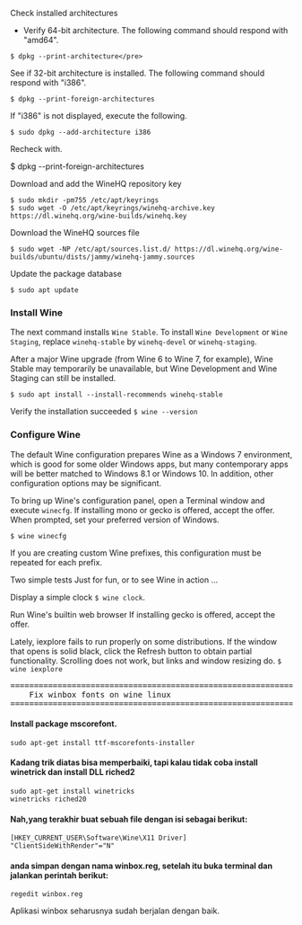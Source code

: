 Check installed architectures
- Verify 64-bit architecture. The following command should respond with "amd64".

`$ dpkg --print-architecture</pre>`

See if 32-bit architecture is installed. The following command should respond with "i386".

`$ dpkg --print-foreign-architectures`

If "i386" is not displayed, execute the following.

`$ sudo dpkg --add-architecture i386`

Recheck with.

$ dpkg --print-foreign-architectures

Download and add the WineHQ repository key
```
$ sudo mkdir -pm755 /etc/apt/keyrings
$ sudo wget -O /etc/apt/keyrings/winehq-archive.key https://dl.winehq.org/wine-builds/winehq.key
```
Download the WineHQ sources file
```
$ sudo wget -NP /etc/apt/sources.list.d/ https://dl.winehq.org/wine-builds/ubuntu/dists/jammy/winehq-jammy.sources
```

Update the package database
```
$ sudo apt update
```
### Install Wine
The next command installs `Wine Stable`. To install `Wine Development` or `Wine Staging`, replace `winehq-stable`  by  `winehq-devel` or `winehq-staging`.

After a major Wine upgrade (from Wine 6 to Wine 7, for example), Wine Stable may temporarily be unavailable, but Wine Development and Wine Staging can still be installed.
```
$ sudo apt install --install-recommends winehq-stable
```
Verify the installation succeeded `$ wine --version`

### Configure Wine
The default Wine configuration prepares Wine as a Windows 7 environment, which is good for some older Windows apps, but many contemporary apps will be better matched to Windows 8.1 or Windows 10. In addition, other configuration options may be significant.

To bring up Wine's configuration panel, open a Terminal window and execute `winecfg`. If installing mono or gecko is offered, accept the offer. When prompted, set your preferred version of Windows.
```
$ wine winecfg
```
If you are creating custom Wine prefixes, this configuration must be repeated for each prefix.

Two simple tests
Just for fun, or to see Wine in action …

Display a simple clock `$ wine clock`.

Run Wine's builtin web browser
If installing gecko is offered, accept the offer.

Lately, iexplore fails to run properly on some distributions. If the window that opens is solid black, click the Refresh button to obtain partial functionality. Scrolling does not work, but links and window resizing do.
`
$ wine iexplore
`

<pre>
====================================================================
    Fix winbox fonts on wine linux
====================================================================
</pre>
####  Install package mscorefont. 
`sudo apt-get install ttf-mscorefonts-installer`

####  Kadang trik diatas bisa memperbaiki, tapi kalau tidak coba install winetrick dan install DLL riched2
```
sudo apt-get install winetricks
winetricks riched20
```
#### Nah,yang terakhir buat sebuah file dengan isi sebagai berikut:
```
[HKEY_CURRENT_USER\Software\Wine\X11 Driver]
"ClientSideWithRender"="N"
```
#### anda simpan dengan nama winbox.reg, setelah itu buka terminal dan jalankan perintah berikut:
```
regedit winbox.reg
```
Aplikasi winbox seharusnya sudah berjalan dengan baik.
